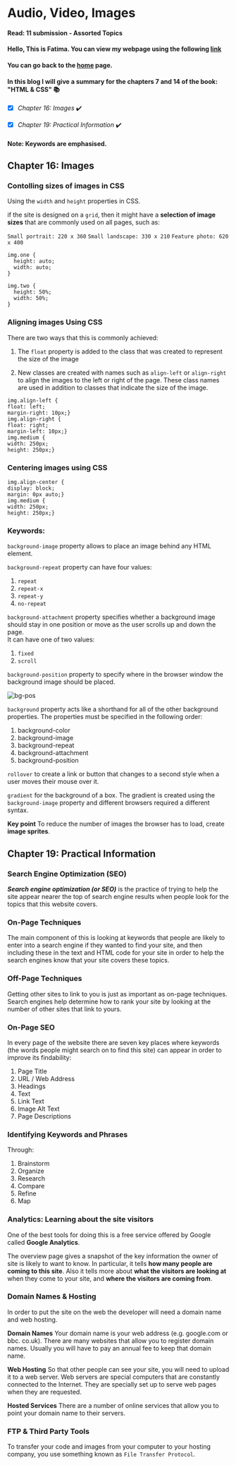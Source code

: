 # Audio, Video, Images
#### Read: 11 submission - Assorted Topics

#### Hello, This is Fatima. You can view my webpage using the following [link](https://fati-ma.github.io/201-reading-notes/class-11)
#### You can go back to the [home](https://fati-ma.github.io/201-reading-notes/) page.

#### In this blog I will give a summary for the chapters 7 and 14 of the book: "HTML & CSS" :books: 

- [x] *Chapter 16: Images* ✔️
- [x] *Chapter 19: Practical Information* ✔️


#### Note: Keywords are emphasised.


## Chapter 16: Images


### Contolling sizes of images in CSS

Using the `width` and `height` properties in CSS.

if the site is designed on a `grid`, then it
might have a **selection of image sizes** that are commonly used on
all pages, such as:

`Small portrait: 220 x 360`
`Small landscape: 330 x 210`
`Feature photo: 620 x 400`

```
img.one {
  height: auto;
  width: auto;
}

img.two {
  height: 50%;
  width: 50%;
}
```


### Aligning images Using CSS

There are two ways that
this is commonly achieved:

1. The `float` property is added
to the class that was created to
represent the size of the image 

2. New classes are created with
names such as `align-left` or
`align-right` to align the images
to the left or right of the page.
These class names are used in
addition to classes that indicate
the size of the image.

```
img.align-left {
float: left;
margin-right: 10px;}
img.align-right {
float: right;
margin-left: 10px;}
img.medium {
width: 250px;
height: 250px;}
```

### Centering images using CSS

```
img.align-center {
display: block;
margin: 0px auto;}
img.medium {
width: 250px;
height: 250px;}
```

### Keywords:

`background-image` property allows  to place
an image behind any HTML element.

`background-repeat` property can have four values:
   1. `repeat`
   2. `repeat-x`
   3. `repeat-y`
   4. `no-repeat`
   
`background-attachment` property specifies whether a
background image should stay in one position or move as the user
scrolls up and down the page.   
It can have one of two values:
   1. `fixed`
   2. `scroll`
     
`background-position` property to specify where in the
browser window the background image should be placed.   

![bg-pos](https://wiki.hsoub.com/images/thumb/8/88/Background-position-example.png/450px-Background-position-example.png)

`background`  property acts like a shorthand for all of the
other background properties.
The properties must be specified in the following order:
   1. background-color
   2. background-image
   3. background-repeat
   4. background-attachment
   5. background-position

`rollover` to create a link or button that changes to a second style when a user moves
their mouse over it. 

`gradient` for the background of a box. The gradient is created using the
`background-image` property and different browsers required a different syntax.

**Key point**
To reduce the number of images the browser has to load, create **image sprites**.


## Chapter 19: Practical Information

### Search Engine Optimization (SEO)

***Search engine optimization (or SEO)*** is the practice of trying to help the site appear nearer
the top of search engine results when people look for the topics that this website covers.

### On-Page Techniques

The main component of this is
looking at keywords that people
are likely to enter into a search
engine if they wanted to find
your site, and then including
these in the text and HTML code
for your site in order to help the
search engines know that your
site covers these topics.


### Off-Page Techniques

Getting other sites to link to you
is just as important as on-page
techniques. Search engines help
determine how to rank your
site by looking at the number of
other sites that link to yours.

### On-Page SEO

In every page of the website there are seven key places where keywords
(the words people might search on to find this site) can appear in order
to improve its findability:
   1. Page Title
   2. URL / Web Address
   3. Headings
   4. Text
   5. Link Text
   6. Image Alt Text
   7. Page Descriptions
   
   
### Identifying Keywords and Phrases 

Through:
1. Brainstorm
2. Organize
3. Research
4. Compare
5. Refine
6. Map


### Analytics: Learning about the site visitors

One of the best tools for doing this is a free service offered by
Google called **Google Analytics**.

The overview page gives a snapshot of the key information the owner of site is
likely to want to know. In particular, it tells **how many people are coming to this site**.
Also it tells more about **what the visitors are looking at** when they come to your site, and **where the visitors are
coming from**.


### Domain Names & Hosting

In order to put the site on the web the developer will
need a domain name and web hosting.

**Domain Names**
Your domain name is your web
address (e.g. google.com or bbc.
co.uk). There are many websites
that allow you to register domain
names. Usually you will have to
pay an annual fee to keep that
domain name.

**Web Hosting**
So that other people can see
your site, you will need to upload
it to a web server. Web servers
are special computers that are
constantly connected to the
Internet. They are specially set
up to serve web pages when
they are requested.

**Hosted Services**
There are a number of online
services that allow you to point
your domain name to their
servers. 


### FTP & Third Party Tools

To transfer your code and images from your
computer to your hosting company, you use
something known as `File Transfer Protocol`.














